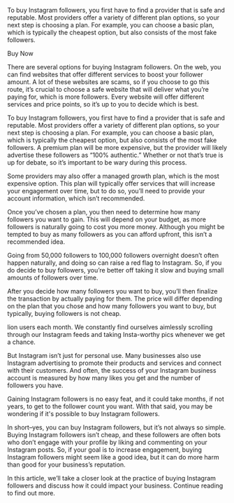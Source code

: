 To buy Instagram followers, you first have to find a provider that is safe and reputable. Most providers offer a variety of different plan options, so your next step is choosing a plan. For example, you can choose a basic plan, which is typically the cheapest option, but also consists of the most fake followers.

Buy Now

There are several options for buying Instagram followers. On the web, you can find websites that offer different services to boost your follower amount. A lot of these websites are scams, so if you choose to go this route, it’s crucial to choose a safe website that will deliver what you’re paying for, which is more followers. Every website will offer different services and price points, so it’s up to you to decide which is best.

To buy Instagram followers, you first have to find a provider that is safe and reputable. Most providers offer a variety of different plan options, so your next step is choosing a plan. For example, you can choose a basic plan, which is typically the cheapest option, but also consists of the most fake followers. A premium plan will be more expensive, but the provider will likely advertise these followers as “100% authentic.” Whether or not that’s true is up for debate, so it’s important to be wary during this process.

Some providers may also offer a managed growth plan, which is the most expensive option. This plan will typically offer services that will increase your engagement over time, but to do so, you’ll need to provide your account information, which isn’t recommended.

Once you’ve chosen a plan, you then need to determine how many followers you want to gain. This will depend on your budget, as more followers is naturally going to cost you more money. Although you might be tempted to buy as many followers as you can afford upfront, this isn’t a recommended idea.

Going from 50,000 followers to 100,000 followers overnight doesn’t often happen naturally, and doing so can raise a red flag to Instagram. So, if you do decide to buy followers, you’re better off taking it slow and buying small amounts of followers over time.

After you decide how many followers you want to buy, you’ll then finalize the transaction by actually paying for them. The price will differ depending on the plan that you chose and how many followers you want to buy, but typically, buying followers is not cheap.

lion users each month. We constantly find ourselves aimlessly scrolling through our Instagram feeds and taking Insta-worthy pics whenever we get a chance.

But Instagram isn’t just for personal use. Many businesses also use Instagram advertising to promote their products and services and connect with their customers. And often, the success of your Instagram business account is measured by how many likes you get and the number of followers you have.

Gaining Instagram followers is no easy feat, and it could take months, if not years, to get to the follower count you want. With that said, you may be wondering if it's possible to buy Instagram followers.

In short–yes, you can buy Instagram followers, but it’s not always so simple. Buying Instagram followers isn’t cheap, and these followers are often bots who don’t engage with your profile by liking and commenting on your Instagram posts. So, if your goal is to increase engagement, buying Instagram followers might seem like a good idea, but it can do more harm than good for your business’s reputation.

In this article, we’ll take a closer look at the practice of buying Instagram followers and discuss how it could impact your business. Continue reading to find out more.

